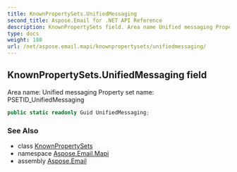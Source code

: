 ```yaml
---
title: KnownPropertySets.UnifiedMessaging
second_title: Aspose.Email for .NET API Reference
description: KnownPropertySets field. Area name Unified messaging Property set name PSETID_UnifiedMessaging
type: docs
weight: 180
url: /net/aspose.email.mapi/knownpropertysets/unifiedmessaging/
---
```

## KnownPropertySets.UnifiedMessaging field

Area name: Unified messaging Property set name: PSETID_UnifiedMessaging

```csharp
public static readonly Guid UnifiedMessaging;
```

### See Also

* class [KnownPropertySets](../)
* namespace [Aspose.Email.Mapi](../../knownpropertysets/)
* assembly [Aspose.Email](../../../)


